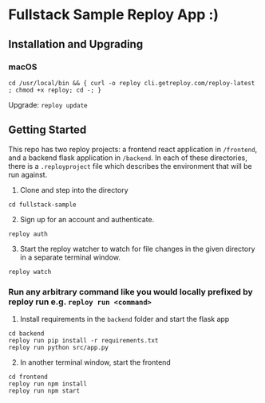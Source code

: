 # Fullstack Sample Reploy App :) 

## Installation and Upgrading

### macOS

```cd /usr/local/bin && { curl -o reploy cli.getreploy.com/reploy-latest ; chmod +x reploy; cd -; }```

Upgrade:
`reploy update`

## Getting Started

This repo has two reploy projects: a frontend react application in `/frontend`, and a backend flask application in `/backend`. In each of these directories, there is a `.reployproject` file which describes the environment that will be run against.

1. Clone and step into the directory
```
cd fullstack-sample
```
2. Sign up for an account and authenticate.
```
reploy auth
```
3. Start the reploy watcher to watch for file changes in the given directory in a separate terminal window.
```
reploy watch
```
### Run any arbitrary command like you would locally prefixed by reploy run e.g. `reploy run <command>`

1. Install requirements in the `backend` folder and start the flask app
```
cd backend
reploy run pip install -r requirements.txt
reploy run python src/app.py
```
2. In another terminal window, start the frontend
```
cd frontend
reploy run npm install
reploy run npm start
```
